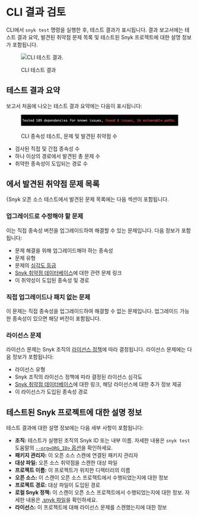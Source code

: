 #  CLI 결과 검토

CLI에서 `snyk test` 명령을 실행한 후,  테스트 결과가 표시됩니다. 결과 보고서에는 테스트 결과 요약, 발견된 취약점 문제 목록 및 테스트된 Snyk 프로젝트에 대한 설명 정보가 포함됩니다.

<figure><img src="../../../.gitbook/assets/image (107) (1) (1) (1) (1) (1) (1) (1) (1) (1) (1) (1) (1) (1) (1) (1) (1) (2) (1) (2) (2).png" alt=" CLI 테스트 결과."><figcaption><p> CLI 테스트 결과</p></figcaption></figure>

## 테스트 결과 요약

보고서 처음에 나오는 테스트 결과 요약에는 다음이 표시됩니다:

<figure><img src="../../../.gitbook/assets/image (463).png" alt=" CLI 종속성 테스트, 문제 및 발견된 취약점 수."><figcaption><p> CLI 종속성 테스트, 문제 및 발견된 취약점 수</p></figcaption></figure>

* 검사된 직접 및 간접 종속성 수
* 하나 이상의 경로에서 발견된 총 문제 수
* 취약한 종속성이 도입되는 경로 수

## 에서 발견된 취약점 문제 목록

{Snyk 오픈 소스 테스트에서 발견된 문제 목록에는 다음 섹션이 포함됩니다.

### 업그레이드로 수정해야 할 문제

이는 직접 종속성 버전을 업그레이드하여 해결할 수 있는 문제입니다. 다음 정보가 포함됩니다:

* 문제 해결을 위해 업그레이드해야 하는 종속성
* 문제 유형
* 문제의 [심각도 등급](../../../manage-risk/prioritize-issues-for-fixing/severity-levels.md)
* [Snyk 취약점 데이터베이스](https://security.snyk.io/)에 대한 관련 문제 링크
* 이 취약성이 도입된 종속성 및 경로

### 직접 업그레이드나 패치 없는 문제

이 문제는 직접 종속성을 업그레이드하여 해결할 수 없는 문제입니다. 업그레이드 가능한 종속성이 있으면 해당 버전이 포함됩니다.

### 라이선스 문제

라이선스 문제는 Snyk 조직의 [라이선스 정책](../../../manage-risk/policies/license-policies/)에 따라 결정됩니다. 라이선스 문제에는 다음 정보가 포함됩니다:

* 라이선스 유형
* Snyk 조직의 라이선스 정책에 따라 결정된 라이선스 심각도
* [Snyk 취약점 데이터베이스](https://security.snyk.io/)에 대한 링크, 해당 라이선스에 대한 추가 정보 제공
* 이 라이선스가 도입된 종속성 경로

## 테스트된 Snyk 프로젝트에 대한 설명 정보

테스트 결과에 대한 설명 정보에는 다음 세부 사항이 포함됩니다:

* **조직:** 테스트가 실행된 조직의 Snyk ID 또는 내부 이름. 자세한 내용은 `snyk test` 도움말의 [`--org=ORG_ID>` 옵션](../../commands/test.md#org-less-than-org\_id-greater-than)을 확인하세요.
* **패키지 관리자:** 이 오픈 소스 스캔에 연결된 패키지 관리자
* **대상 파일:** 오픈 소스 취약점을 스캔한 대상 파일
* **프로젝트 이름:** 이 프로젝트가 위치한 디렉터리의 이름
* **오픈 소스:** 이 스캔이 오픈 소스 프로젝트에서 수행되었는지에 대한 정보
* **프로젝트 경로:** 대상 파일이 도입된 경로
* **로컬 Snyk 정책:** 이 스캔이 오픈 소스 프로젝트에서 수행되었는지에 대한 정보. 자세한 내용은 [.snyk 파일](../../../manage-risk/policies/the-.snyk-file.md)을 확인하세요.
* **라이선스:** 이 프로젝트에 대해 라이선스 문제를 스캔했는지에 대한 정보